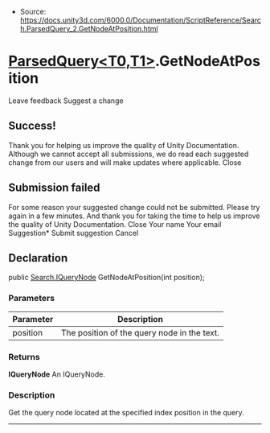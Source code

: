 * Source: https://docs.unity3d.com/6000.0/Documentation/ScriptReference/Search.ParsedQuery_2.GetNodeAtPosition.html

#  [ParsedQuery<T0,T1>](https://docs.unity3d.com/6000.0/Documentation/ScriptReference/Search.ParsedQuery_2.html).GetNodeAtPosition
Leave feedback
Suggest a change
## Success!
Thank you for helping us improve the quality of Unity Documentation. Although we cannot accept all submissions, we do read each suggested change from our users and will make updates where applicable.
Close
## Submission failed
For some reason your suggested change could not be submitted. Please <a>try again</a> in a few minutes. And thank you for taking the time to help us improve the quality of Unity Documentation.
Close
Your name Your email Suggestion* Submit suggestion
Cancel
## Declaration
public [Search.IQueryNode](https://docs.unity3d.com/6000.0/Documentation/ScriptReference/Search.IQueryNode.html) GetNodeAtPosition(int position); 
### Parameters
Parameter | Description  
---|---  
position | The position of the query node in the text.  
### Returns
**IQueryNode** An IQueryNode. 
### Description
Get the query node located at the specified index position in the query.
* * *

